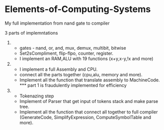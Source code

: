 # Elements-of-Computing-Systems
My full implementation from nand gate to compiler

3 parts of implemntations

1. - gates - nand, or, and, mux, demux, multibit, bitwise
   - Set2sCompliment, flip-flpo, counter, register.
   - I implement an RAM,ALU with 19 functions (x+y,x-y,!x and more)

2. - I implement a full Assembly and CPU.
   - connect all the parts together (cpu,alu, memory and more).
   - Implement all the function that translate assembly to MachineCode.
   *** part 1 is fraudulently implemented for efficiency
  
3. - Tokenazing step
   - Implement of Parser that get input of tokens stack and make parse tree.
   - Implement all the function that connect all together to full compiler (GenerateCode, SimplifyExpression, ComputeSymbolTable and more).

